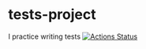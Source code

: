 # tests-project
I practice writing tests
[![Actions Status](https://github.com/Successful1991/frontend-project-lvl1/workflows/hexlet-check/badge.svg)](https://github.com/Successful1991/frontend-project-lvl1/actions)
